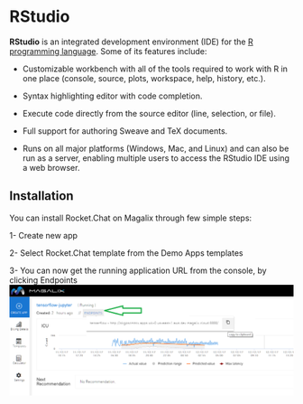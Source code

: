 # RStudio
**RStudio** is an integrated development environment (IDE) for the [R programming language](http://www.r-project.org). Some of its
features include:

- Customizable workbench with all of the tools required to work with R in one
place (console, source, plots, workspace, help, history, etc.).

- Syntax highlighting editor with code completion.

- Execute code directly from the source editor (line, selection, or file).

- Full support for authoring Sweave and TeX documents.

- Runs on all major platforms (Windows, Mac, and Linux) and can also be
run as a server, enabling multiple users to access the RStudio IDE using
a web browser.

## Installation
You can install Rocket.Chat on Magalix through few simple steps:

1- Create new app

2- Select Rocket.Chat template from the Demo Apps templates

3- You can now get the running application URL from the console, by clicking Endpoints 
![Application Endpoints](../../docs/resources/mgx_endpoint.png "Application Endpoints")
